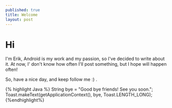 ```yaml
---
published: true
title: Welcome 
layout: post
---
```

<head>
<link rel="stylesheet" href="../../../css/bootstrap.min.css">
<link rel="stylesheet" href="../../../css/default.css">
</head>
<body>

<h1>Hi</h1>
<p>
I'm Erik, Android is my work and my passion, so I've decided to write about it.
At now, I' don't know how often I'll post something, but I hope will happen often!

So, have a nice day, and keep follow me :) .
</p>

{% highlight Java %}
String bye = "Good bye friends! See you soon.";
Toast.makeText(getApplicationContext(), bye, Toast.LENGTH_LONG);
{%endhighlight%}

</body>